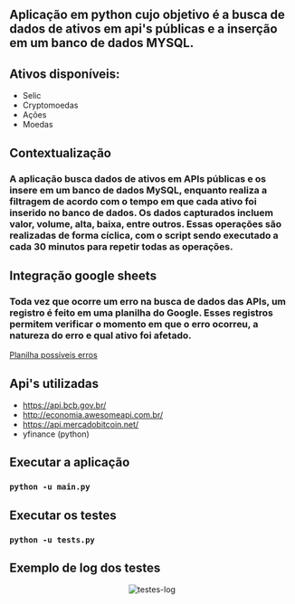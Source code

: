 ## Aplicação em python cujo objetivo é a busca de dados de ativos em api's públicas e a inserção em um banco de dados MYSQL.
## Ativos disponíveis:
  - Selic
  - Cryptomoedas
  - Ações
  - Moedas
## Contextualização
### A aplicação busca dados de ativos em APIs públicas e os insere em um banco de dados MySQL, enquanto realiza a filtragem de acordo com o tempo em que cada ativo foi inserido no banco de dados. Os dados capturados incluem valor, volume, alta, baixa, entre outros. Essas operações são realizadas de forma cíclica, com o script sendo executado a cada 30 minutos para repetir todas as operações.
## Integração google sheets
### Toda vez que ocorre um erro na busca de dados das APIs, um registro é feito em uma planilha do Google. Esses registros permitem verificar o momento em que o erro ocorreu, a natureza do erro e qual ativo foi afetado.
[Planilha possíveis erros](https://docs.google.com/spreadsheets/d/1M9elUTiwC6xOfnSNlEyGnaBltqkPwl0m2HZtOwOiBwY/edit?usp=sharing)
## Api's utilizadas
  - https://api.bcb.gov.br/
  - http://economia.awesomeapi.com.br/
  - https://api.mercadobitcoin.net/
  - yfinance (python)
## Executar a aplicação
### `python -u main.py`
## Executar os testes
### `python -u tests.py`
## Exemplo de log dos testes
<p align="center">
  <img src="https://github.com/MarcosViniSil/jumpStart-baseDatas/blob/main/assets/images/testes.PNG" alt="testes-log">
</p>
